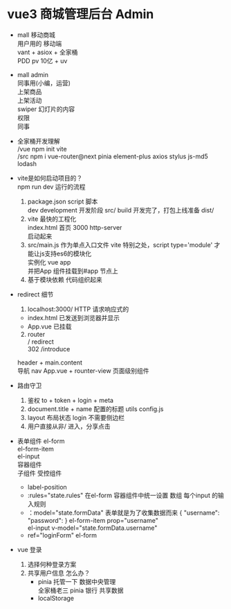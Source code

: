 # vue3 商城管理后台 Admin

- mall 移动商城  
  用户用的 移动端  
  vant + asiox + 全家桶  
  PDD pv 10亿 + uv  

- mall admin  
  同事用(小编，运营)  
  上架商品  
  上架活动  
  swiper 幻灯片的内容  
  权限  
  同事  

- 全家桶开发理解  
  /vue npm init vite  
  /src npm i vue-router@next pinia element-plus axios stylus js-md5 lodash  

- vite是如何启动项目的？  
  npm run dev 运行的流程   
  1. package.json script 脚本  
    dev development 开发阶段 src/
    build 开发完了，打包上线准备 dist/
  2. vite 最快的工程化  
    index.html 首页 3000 http-server  
    启动起来  
  3. src/main.js 作为单点入口文件 
    vite 特别之处，script type='module' 才能让js支持es6的模块化   
    实例化 vue app  
    并把App 组件挂载到#app 节点上  
  4. 基于模块依赖 代码组织起来  

- redirect 细节  
  1. localhost:3000/
    HTTP 请求响应式的  
    - index.html 已发送到浏览器并显示   
    - App.vue 已挂载  
  2. router  
    / redirect  
    302 /introduce

  header + main.content   
  导航 nav App.vue + rounter-view 页面级别组件  

- 路由守卫
  1. 鉴权 
    to + token + login + meta
  2. document.title + name 配置的标题 utils config.js
  3. layout 布局状态 login 不需要侧边栏
  4. 用户直接从非/ 进入，分享点击

- 表单组件
    el-form  
    el-form-item  
    el-input  
    容器组件  
    子组件  受控组件  
    - label-position  
    - :rules="state.rules" 在el-form 容器组件中统一设置
      数组 每个input 的输入规则  
    - ：model="state.formData" 表单就是为了收集数据而来
      {
        "username":
        "password":
      }
      el-form-item prop="username"  
        el-input  v-model="state.formData.username"  
    - ref="loginForm"
      el-form

- vue 登录    
    1. 选择何种登录方案
    2. 共享用户信息 怎么办？
        - pinia 托管一下 数据中央管理  
            全家桶老三 pinia 银行 共享数据  
        - localStorage 
        
    

